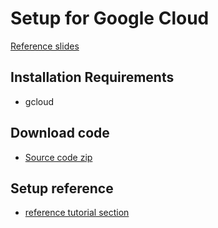 # Setup for Google Cloud

[Reference slides](slides.podium)

## Installation Requirements

* gcloud

## Download code

* [Source code zip](https://github.com/GoogleCloudPlatform/django-demo-app-unicodex/archive/pycon2020.zip)

## Setup reference

* [reference tutorial section](https://github.com/GoogleCloudPlatform/django-demo-app-unicodex/blob/master/docs/01-setup-gcp.md)

